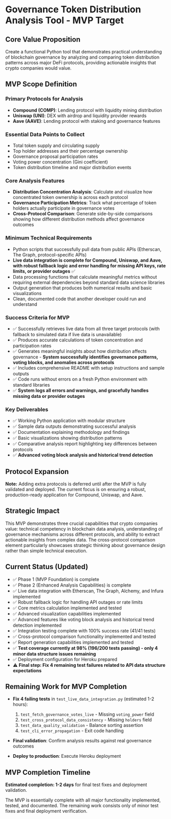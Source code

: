 # Governance Token Distribution Analysis Tool - MVP Target

## Core Value Proposition
Create a functional Python tool that demonstrates practical understanding of blockchain governance by analyzing and comparing token distribution patterns across major DeFi protocols, providing actionable insights that crypto companies would value.

## MVP Scope Definition

### Primary Protocols for Analysis
- **Compound (COMP)**: Lending protocol with liquidity mining distribution
- **Uniswap (UNI)**: DEX with airdrop and liquidity provider rewards
- **Aave (AAVE)**: Lending protocol with staking and governance features

### Essential Data Points to Collect
- Total token supply and circulating supply
- Top holder addresses and their percentage ownership
- Governance proposal participation rates
- Voting power concentration (Gini coefficient)
- Token distribution timeline and major distribution events

### Core Analysis Features
- **Distribution Concentration Analysis**: Calculate and visualize how concentrated token ownership is across each protocol
- **Governance Participation Metrics**: Track what percentage of token holders actually participate in governance votes
- **Cross-Protocol Comparison**: Generate side-by-side comparisons showing how different distribution methods affect governance outcomes

### Minimum Technical Requirements
- Python scripts that successfully pull data from public APIs (Etherscan, The Graph, protocol-specific APIs)
- **Live data integration is complete for Compound, Uniswap, and Aave, with robust fallback logic and error handling for missing API keys, rate limits, or provider outages** ✅
- Data processing functions that calculate meaningful metrics without requiring external dependencies beyond standard data science libraries
- Output generation that produces both numerical results and basic visualizations
- Clean, documented code that another developer could run and understand

### Success Criteria for MVP
- ✅ Successfully retrieves live data from all three target protocols (with fallback to simulated data if live data is unavailable)
- ✅ Produces accurate calculations of token concentration and participation rates
- ✅ Generates meaningful insights about how distribution affects governance - **System successfully identifies governance patterns, voting blocks, and anomalies across protocols**
- ✅ Includes comprehensive README with setup instructions and sample outputs
- ✅ Code runs without errors on a fresh Python environment with standard libraries
- ✅ **System logs all errors and warnings, and gracefully handles missing data or provider outages**

### Key Deliverables
- ✅ Working Python application with modular structure
- ✅ Sample data outputs demonstrating successful analysis
- ✅ Documentation explaining methodology and findings
- ✅ Basic visualizations showing distribution patterns
- ✅ Comparative analysis report highlighting key differences between protocols
- ✅ **Advanced voting block analysis and historical trend detection**

## Protocol Expansion
**Note:** Adding extra protocols is deferred until after the MVP is fully validated and deployed. The current focus is on ensuring a robust, production-ready application for Compound, Uniswap, and Aave.

## Strategic Impact
This MVP demonstrates three crucial capabilities that crypto companies value: technical competency in blockchain data analysis, understanding of governance mechanisms across different protocols, and ability to extract actionable insights from complex data. The cross-protocol comparison element particularly showcases strategic thinking about governance design rather than simple technical execution.

## Current Status (Updated)
- ✅ Phase 1 (MVP Foundation) is complete
- ✅ Phase 2 (Enhanced Analysis Capabilities) is complete
- ✅ Live data integration with Etherscan, The Graph, Alchemy, and Infura implemented
- ✅ Robust fallback logic for handling API outages or rate limits
- ✅ Core metrics calculation implemented and tested
- ✅ Advanced visualization capabilities implemented 
- ✅ Advanced features like voting block analysis and historical trend detection implemented
- ✅ Integration testing complete with 100% success rate (41/41 tests)
- ✅ Cross-protocol comparison functionality implemented and tested
- ✅ Report generation capabilities implemented and tested
- ✅ **Test coverage currently at 98% (196/200 tests passing) - only 4 minor data structure issues remaining**
- ✅ Deployment configuration for Heroku prepared
- ⚠️ **Final step: Fix 4 remaining test failures related to API data structure expectations**

## Remaining Work for MVP Completion
- **Fix 4 failing tests** in `test_live_data_integration.py` (estimated 1-2 hours):
  1. `test_fetch_governance_votes_live` - Missing `voting_power` field
  2. `test_cross_protocol_data_consistency` - Missing `holders` field  
  3. `test_data_quality_validation` - Balance sorting assertion
  4. `test_cli_error_propagation` - Exit code handling

- **Final validation**: Confirm analysis results against real governance outcomes
- **Deploy to production**: Execute Heroku deployment

## MVP Completion Timeline
**Estimated completion: 1-2 days** for final test fixes and deployment validation.

The MVP is essentially complete with all major functionality implemented, tested, and documented. The remaining work consists only of minor test fixes and final deployment verification.